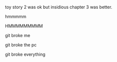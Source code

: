 toy story 2 was ok
but insidious chapter 3 was better.

hmmmmm

HMMMMMMMMM

git broke me

git broke the pc

git broke everything

